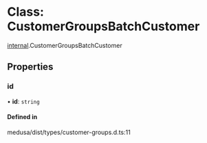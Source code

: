 # Class: CustomerGroupsBatchCustomer

[internal](../modules/internal-5.md).CustomerGroupsBatchCustomer

## Properties

### id

• **id**: `string`

#### Defined in

medusa/dist/types/customer-groups.d.ts:11

